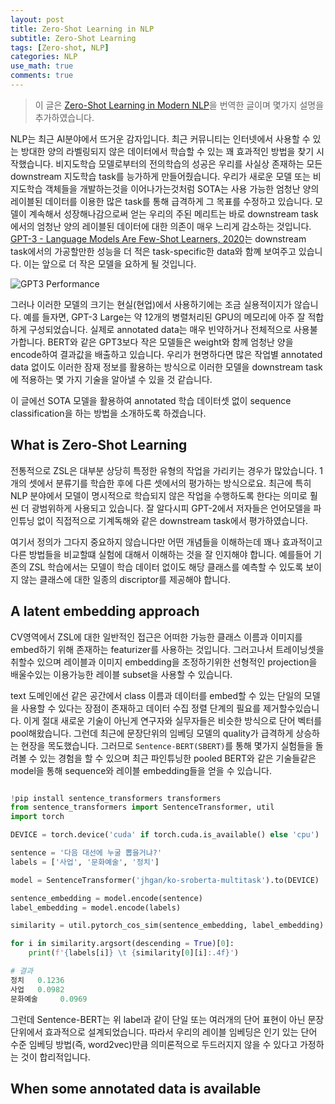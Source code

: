 ```yaml
---
layout: post
title: Zero-Shot Learning in NLP
subtitle: Zero-Shot Learning
tags: [Zero-shot, NLP]
categories: NLP
use_math: true
comments: true
---
```



> 이 글은 [Zero-Shot Learning in Modern NLP](https://joeddav.github.io/blog/2020/05/29/ZSL.html)을 번역한 글이며 몇가지 설명을 추가하였습니다.


NLP는 최근 AI분야에서 뜨거운 감자입니다. 최근 커뮤니티는 인터넷에서 사용할 수 있는 방대한 양의 라벨링되지 않은 데이터에서 학습할 수 있는 꽤 효과적인 방법을 찾기 시작했습니다. 비지도학습 모델로부터의 전의학습의 성공은 우리를 사실상 존재하는 모든 downstream 지도학습 task를 능가하게 만들어줬습니다. 우리가 새로운 모델 또는 비지도학습 객체들을 개발하는것을 이어나가는것처럼 SOTA는 사용 가능한 엄청난 양의 레이블된 데이터를 이용한 많은 task를 통해 급격하게 그 목표를 수정하고 있습니다. 모델이 계속해서 성장해나감으로써 얻는 우리의 주된 메리트는 바로 downstream task에서의 엄청난 양의 레이블된 데이터에 대한 의존이 매우 느리게 감소하는 것입니다. [GPT-3 - Language Models Are Few-Shot Learners, 2020](https://arxiv.org/abs/2005.14165)는 downstream task에서의 가공할만한 성능을 더 적은 task-specific한 data와 함꼐 보여주고 있습니다. 이는 앞으로 더 작은 모델을 요하게 될 것입니다.

![GPT3 Performance](https://joeddav.github.io/blog/images/zsl/gpt3_triviahq.png)

그러나 이러한 모델의 크기는 현실(현업)에서 사용하기에는 조금 실용적이지가 않습니다. 예를 들자면, GPT-3 Large는 약 12개의 병렬처리된 GPU의 메모리에 아주 잘 적합하게 구성되었습니다. 실제로 annotated data는 매우 빈약하거나 전체적으로 사용불가합니다. BERT와 같은 GPT3보다 작은 모델들은 weight와 함께 엄청난 양을 encode하여 결과값을 배출하고 있습니다. 우리가 현명하다면 많은 작업별 annotated data 없이도 이러한 잠재 정보를 활용하는 방식으로 이러한 모델을 downstream task에 적용하는 몇 가지 기술을 알아낼 수 있을 것 같습니다.

이 글에선 SOTA 모델을 활용하여 annotated 학습 데이터셋 없이 sequence classification을 하는 방법을 소개하도록 하겠습니다.


## What is Zero-Shot Learning

전통적으로 ZSL은 대부분 상당히 특정한 유형의 작업을 가리키는 경우가 많았습니다. 1개의 셋에서 분류기를 학습한 후에 다른 셋에서의 평가하는 방식으로요. 최근에 특히 NLP 분야에서 모델이 명시적으로 학습되지 않은 작업을 수행하도록 한다는 의미로 훨씬 더 광범위하게 사용되고 있습니다. 잘 알다시피 GPT-2에서 저자들은 언어모델을  파인튜닝 없이 직접적으로 기계독해와 같은 downstream task에서 평가하였습니다. 

여기서 정의가 그다지 중요하지 않습니다만 어떤 개념들을 이해하는데 꽤나 효과적이고 다른 방법들을 비교할떄 실험에 대해서 이해하는 것을 잘 인지해야 합니다. 예를들어 기존의 ZSL 학습에서는 모델이 학습 데이터 없이도 해당 클래스를 예측할 수 있도록 보이지 않는 클래스에 대한 일종의 discriptor를 제공해야 합니다. 

## A latent embedding approach

CV영역에서 ZSL에 대한 일반적인 접근은 어떠한 가능한 클래스 이름과 이미지를 embed하기 위해 존재하는 featurizer를 사용하는 것입니다. 그러고나서 트레이닝셋을 취할수 있으며 레이블과 이미지 embedding을 조정하기위한 선형적인 projection을 배울수있는 이용가능한 레이블 subset을 사용할 수 있습니다. 

text 도메인에선 같은 공간에서 class 이름과 데이터를 embed할 수 있는 단일의 모델을 사용할 수 있다는 장점이 존재하고 데이터 수집 정렬 단계의 필요를 제거할수있습니다. 이게 절대 새로운 기술이 아닌게 연구자와 실무자들은 비슷한 방식으로 단어 벡터를 pool해왔습니다. 그런데 최근에 문장단위의 임베딩 모델의 quality가 급격하게 상승하는 현장을 목도했습니다. 그러므로 `Sentence-BERT(SBERT)`를 통해 몇가지 실험들을 돌려볼 수 있는 경험을 할 수 있으며 최근 파인튜닝한 pooled BERT와 같은 기술들같은 model을 통해 sequence와 레이블 embedding들을 얻을 수 있습니다.

```python

!pip install sentence_transformers transformers
from sentence_transformers import SentenceTransformer, util
import torch

DEVICE = torch.device('cuda' if torch.cuda.is_available() else 'cpu')

sentence = '다음 대선에 누굴 뽑을거냐?'
labels = ['사업', '문화예술', '정치']

model = SentenceTransformer('jhgan/ko-sroberta-multitask').to(DEVICE)

sentence_embedding = model.encode(sentence)
label_embedding = model.encode(labels)

similarity = util.pytorch_cos_sim(sentence_embedding, label_embedding)

for i in similarity.argsort(descending = True)[0]:
    print(f'{labels[i]} \t {similarity[0][i]:.4f}')

# 결과
정치 	 0.1236
사업 	 0.0982
문화예술 	 0.0969

```

그런데 Sentence-BERT는 위 label과 같이 단일 또는 여러개의 단어 표현이 아닌 문장 단위에서 효과적으로 설계되었습니다. 따라서 우리의 레이블 임베딩은 인기 있는 단어 수준 임베딩 방법(즉, word2vec)만큼 의미론적으로 두드러지지 않을 수 있다고 가정하는 것이 합리적입니다.


## When some annotated data is available

